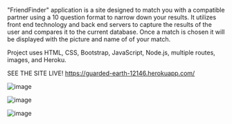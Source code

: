 "FriendFinder" application is a site designed to match you with a compatible partner using a 10 question format to narrow down your results. It utilizes front end technology and back end servers to capture the results of the user and compares it to the current database. Once a match is chosen it will be displayed with the picture and name of of your match.  

Project uses HTML, CSS, Bootstrap, JavaScript, Node.js, multiple routes, images, and Heroku. 


SEE THE SITE LIVE! https://guarded-earth-12146.herokuapp.com/

![image](https://user-images.githubusercontent.com/38441099/50732564-7a55ef80-1132-11e9-83c4-9f4f9008968e.png)

![image](https://user-images.githubusercontent.com/38441099/50732574-a5d8da00-1132-11e9-9b5e-e9dc01ce5f79.png)

![image](https://user-images.githubusercontent.com/38441099/50732575-bbe69a80-1132-11e9-913f-716bcbc3a12e.png)